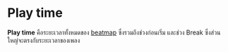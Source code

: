 # Play time

**Play time** คือระยะเวลาทั้งหมดของ [beatmap](/wiki/Beatmap) ซึ่งรวมถึงช่วงก่อนเริ่ม และช่วง Break ซึ่งส่วนใหญ่จะตรงกับระยะเวลาของเพลง
